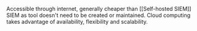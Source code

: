 Accessible through internet, generally cheaper than [[Self-hosted SIEM]] SIEM as tool doesn't need to be created or maintained. Cloud computing takes advantage of availability, flexibility and scalability.